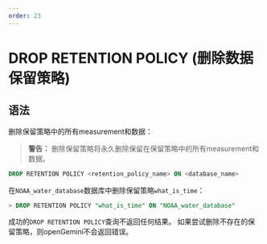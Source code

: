 ```yaml
---
order: 23
---
```


# DROP RETENTION POLICY (删除数据保留策略)
## 语法

删除保留策略中的所有measurement和数据：


> **警告：**  删除保留策略将永久删除保留在保留策略中的所有measurement和数据。


```sql
DROP RETENTION POLICY <retention_policy_name> ON <database_name>
```

在`NOAA_water_database`数据库中删除保留策略`what_is_time`：

```sql
> DROP RETENTION POLICY "what_is_time" ON "NOAA_water_database"
```

成功的`DROP RETENTION POLICY`查询不返回任何结果。
如果尝试删除不存在的保留策略，则openGemini不会返回错误。
